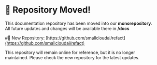 # 📢 Repository Moved!

This documentation repository has been moved into our **monorepository**. All future updates and changes will be available there in **/docs**

#🔗 New Repository: [https://github.com/smallcloudai/refact](https://github.com/smallcloudai/refact)

This repository will remain online for reference, but it is no longer maintained. Please check the new repository for the latest updates.
